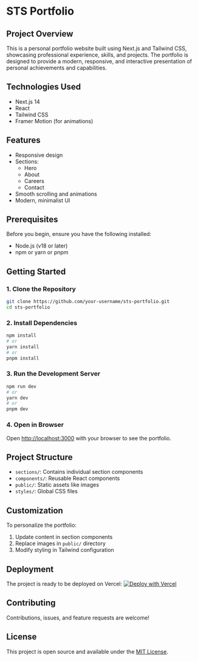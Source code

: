 # STS Portfolio

## Project Overview

This is a personal portfolio website built using Next.js and Tailwind CSS, showcasing professional experience, skills, and projects. The portfolio is designed to provide a modern, responsive, and interactive presentation of personal achievements and capabilities.

## Technologies Used

- Next.js 14
- React
- Tailwind CSS
- Framer Motion (for animations)

## Features

- Responsive design
- Sections:
  - Hero
  - About
  - Careers
  - Contact
- Smooth scrolling and animations
- Modern, minimalist UI

## Prerequisites

Before you begin, ensure you have the following installed:
- Node.js (v18 or later)
- npm or yarn or pnpm

## Getting Started

### 1. Clone the Repository

```bash
git clone https://github.com/your-username/sts-portfolio.git
cd sts-portfolio
```

### 2. Install Dependencies

```bash
npm install
# or
yarn install
# or
pnpm install
```

### 3. Run the Development Server

```bash
npm run dev
# or
yarn dev
# or
pnpm dev
```

### 4. Open in Browser

Open [http://localhost:3000](http://localhost:3000) with your browser to see the portfolio.

## Project Structure

- `sections/`: Contains individual section components
- `components/`: Reusable React components
- `public/`: Static assets like images
- `styles/`: Global CSS files

## Customization

To personalize the portfolio:
1. Update content in section components
2. Replace images in `public/` directory
3. Modify styling in Tailwind configuration

## Deployment

The project is ready to be deployed on Vercel:
[![Deploy with Vercel](https://vercel.com/button)](https://vercel.com/new)

## Contributing

Contributions, issues, and feature requests are welcome!

## License

This project is open source and available under the [MIT License](LICENSE).
